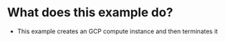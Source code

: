 # What does this example do?
- This example creates an GCP compute instance and then terminates it

